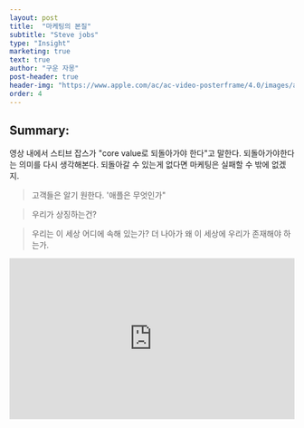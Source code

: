 ```yaml
---
layout: post
title:  "마케팅의 본질"
subtitle: "Steve jobs"
type: "Insight"
marketing: true
text: true
author: "구운 자몽"
post-header: true
header-img: "https://www.apple.com/ac/ac-video-posterframe/4.0/images/ac_video_poster_960x540_2x.jpg"
order: 4
---
```

## Summary: 

영상 내에서 스티브 잡스가 "core value로 되돌아가야 한다"고 말한다. 되돌아가야한다는 의미를 다시 생각해본다. 되돌아갈 수 있는게 없다면 마케팅은 실패할 수 밖에 없겠지.

> 고객들은 알기 원한다. '애플은 무엇인가"

> 우리가 상징하는건?

> 우리는 이 세상 어디에 속해 있는가? 더 나아가 왜 이 세상에 우리가 존재해야 하는가.



<style>.embed-container { position: relative; padding-bottom: 56.25%; height: 0; overflow: hidden; max-width: 100%; } .embed-container iframe, .embed-container object, .embed-container embed { position: absolute; top: 0; left: 0; width: 100%; height: 100%; }</style><div class='embed-container'><iframe src='https://www.youtube.com/embed/EWSA7Lykvt4' frameborder='0' allowfullscreen></iframe></div>


